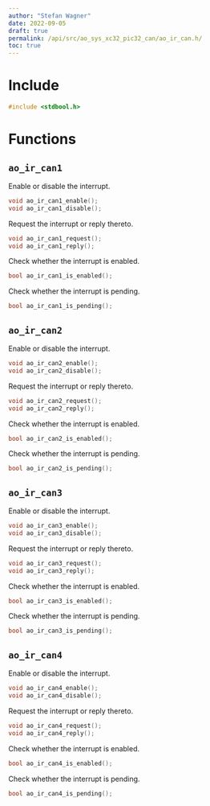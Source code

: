 ```yaml
---
author: "Stefan Wagner"
date: 2022-09-05
draft: true
permalink: /api/src/ao_sys_xc32_pic32_can/ao_ir_can.h/
toc: true
---
```


# Include

```c
#include <stdbool.h>
```

# Functions

## `ao_ir_can1`

Enable or disable the interrupt.

```c
void ao_ir_can1_enable();
void ao_ir_can1_disable();
```

Request the interrupt or reply thereto.

```c
void ao_ir_can1_request();
void ao_ir_can1_reply();
```

Check whether the interrupt is enabled.

```c
bool ao_ir_can1_is_enabled();
```

Check whether the interrupt is pending.

```c
bool ao_ir_can1_is_pending();
```

## `ao_ir_can2`

Enable or disable the interrupt.

```c
void ao_ir_can2_enable();
void ao_ir_can2_disable();
```

Request the interrupt or reply thereto.

```c
void ao_ir_can2_request();
void ao_ir_can2_reply();
```

Check whether the interrupt is enabled.

```c
bool ao_ir_can2_is_enabled();
```

Check whether the interrupt is pending.

```c
bool ao_ir_can2_is_pending();
```

## `ao_ir_can3`

Enable or disable the interrupt.

```c
void ao_ir_can3_enable();
void ao_ir_can3_disable();
```

Request the interrupt or reply thereto.

```c
void ao_ir_can3_request();
void ao_ir_can3_reply();
```

Check whether the interrupt is enabled.

```c
bool ao_ir_can3_is_enabled();
```

Check whether the interrupt is pending.

```c
bool ao_ir_can3_is_pending();
```

## `ao_ir_can4`

Enable or disable the interrupt.

```c
void ao_ir_can4_enable();
void ao_ir_can4_disable();
```

Request the interrupt or reply thereto.

```c
void ao_ir_can4_request();
void ao_ir_can4_reply();
```

Check whether the interrupt is enabled.

```c
bool ao_ir_can4_is_enabled();
```

Check whether the interrupt is pending.

```c
bool ao_ir_can4_is_pending();
```
